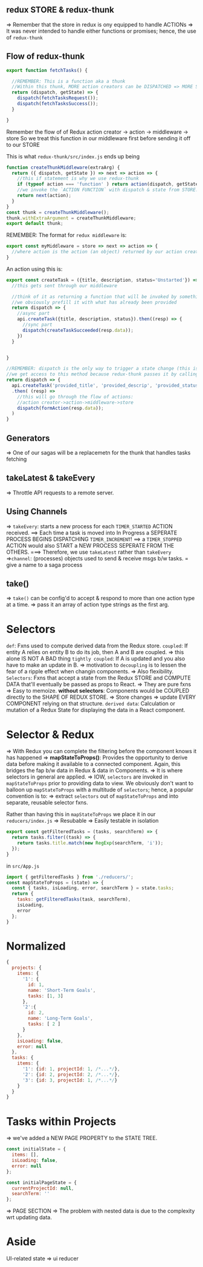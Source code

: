 
## redux STORE & redux-thunk
=> Remember that the store in redux is ony equipped to handle ACTIONs
=> It was never intended to handle either functions or promises; hence, 
the use of `redux-thunk`


## Flow of redux-thunk
```js
export function fetchTasks() {

  //REMEMBER: This is a function aka a thunk 
  //Within this thunk, MORE action creators can be DISPATCHED => MORE SIDE EFFECTS!
  return (dispatch, getState) => {
    dispatch(fetchTasksRequest());
    dispatch(fetchTasksSuccess());
  }

}
```

Remember the flow of of Redux
action creator -> action -> middleware -> store
So we treat this function in our middleware first before sending it off to 
our STORE

This is what `redux-thunk/src/index.js` ends up being

```js
function createThunkMiddleware(extraArg) {
  return ({ dispatch, getState }) => next => action => {
    //this if statement is why we use redux-thunk
    if (typeof action === 'function' ) return action(dispatch, getState, extraArgument);
    //we invoke the `ACTION FUNCTION` with dispatch & state from STORE!
    return next(action);
  }
}
const thunk = createThunkMiddleware();
thunk.withExtraArgument = createThunkMiddleware;
export default thunk;
```
REMEMBER: The format for `redux middleware` is: 
```js
export const myMiddleware = store => next => action => {
  //where action is the action (an object) returned by our action creator 
}
```

An action using this is: 
```js 
export const createTask = ({title, description, status='Unstarted'}) => {
  //this gets sent through our middleware

  //think of it as returning a function that will be invoked by something, 
  //we obviously prefill it with what has already been provided
  return dispatch => {
    //async part
    api.createTask({title, description, status}).then((resp) => {
      //sync part
      dispatch(createTaskSucceeded(resp.data));
    })
  }


}
```


```js
//REMEMBER: dispatch is the only way to trigger a state change (this is stored in the store)
//we get access to this method because redux-thunk passes it by calling our ACTION METHOD
return dispatch => {
  api.createTask('provided_title', 'provided_descrip', 'provided_status')
  .then( (resp) => 
    //this will go through the flow of actions: 
    //action creator->action->middleware->store
    dispatch(formAction(resp.data)); 
  )
}

```


## Generators 
=> One of our sagas will be a replacemetn for the thunk that handles tasks fetching

## takeLatest & takeEvery
=> Throttle API requests to a remote server. 

## Using Channels
=> `takeEvery`: starts a new process for each `TIMER_STARTED` ACTION received. 
==> Each time a task is moved into In Progress a SEPERATE PROCESS BEGINS DISPATCHING `TIMER_INCREMENT`!
==> a `TIMER_STOPPED` ACTION would also START a NEW PROCESS SEPERATE FROM THE OTHERS. 
===> Therefore, we use `takeLatest` rather than `takeEvery`
=>`channel`: (processes) objects used to send & receive msgs b/w tasks. = give a name to a saga process

## take()
=> `take()` can be config'd to accept & respond to more than one action type at a time. 
=> pass it an array of action type strings as the first arg. 



# Selectors
`def`: Fxns used to compute derived data from the Redux store. 
`coupled`: If entity A relies on entity B to do its job, then A and B are coupled. 
=> this alone IS NOT A BAD thing
`tightly coupled`: If A is updated and you also have to make an update in B. 
=> motivation to `decoupling` is to lessen the fear of a ripple effect when changin components. 
=> Also flexibility. 
`Selectors`: Fxns that accept a state from the Redux STORE and COMPUTE DATA that'll eventually be 
passed as props to React. 
=> They are pure fxns 
=> Easy to memoize. 
**without selectors**: Components would be COUPLED directly to the SHAPE OF REDUX STORE. 
=> Store changes => update EVERY COMPONENT relying on that structure.
`derived data`: Calculation or mutation of a Redux State for displaying the data in a React component. 


# Selector & Redux
=> With Redux you can complete the filtering before the component knows it has happened 
=> **mapStateToProps()**: Provides the opportunity to derive data before making it available 
to a connected component. Again, this bridges the fap b/w data in Redux & data in Components. 
=> It is where selectors in general are applied. 
=> IOW, `selectors` are invoked in `mapStateToProps` prior to providing data to view. 
We obviously don't want to balloon up `mapStateToProps` with a multitude of `selectors`; hence, 
a popular convention is to: 
=> extract `selectors` out of `mapStateToProps` and into separate, reusable selector fxns.

Rather than having this in `mapStateToProps` we place it in our `reducers/index.js`
=> Resubable 
=> Easily testable in isolation 
```js 
export const getFilteredTasks = (tasks, searchTerm) => {
  return tasks.filter((task) => {
    return tasks.title.match(new RegExp(searchTerm, 'i'));
  });
}
```
in `src/App.js`
```js
import { getFilteredTasks } from './reducers/';
const mapStateToProps = (state) => {
  const { tasks, isLoading, error, searchTerm } = state.tasks;
  return { 
    tasks: getFilteredTasks(task, searchTerm), 
    isLoading, 
    error
  };
}
```


# Normalized
```js 
{
  projects: {
    items: {
      '1': {
        id: 1, 
        name: 'Short-Term Goals', 
        tasks: [1, 3]
      },
      '2':{
        id: 2,
        name: 'Long-Term Goals', 
        tasks: [ 2 ]
      }
    },
    isLoading: false,
    error: null
  }, 
  tasks: {
    items: {
      '1': {id: 1, projectId: 1, /*...*/},
      '2': {id: 2, projectId: 2, /*...*/},
      '3': {id: 3, projectId: 1, /*...*/}
    }
  }
}
```


# Tasks within Projects 
=> we've added a NEW PAGE PROPERTY to the STATE TREE. 
```js
const initialState = {
  items: [], 
  isLoading: false, 
  error: null
};

const initialPageState = {
  currentProjectId: null, 
  searchTerm: ''
};
```
=> PAGE SECTION
=> The problem with nested data is due to the complexity wrt updating data. 


# Aside 
UI-related state => ui reducer